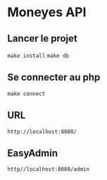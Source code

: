 # Moneyes API 
## Lancer le projet
`make install`
`make db`
## Se connecter au php
``make connect``
## URL
``http://localhost:8080/``
## EasyAdmin
``http//localhost:8080/admin``